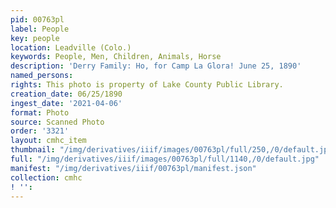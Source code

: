 ```yaml
---
pid: 00763pl
label: People
key: people
location: Leadville (Colo.)
keywords: People, Men, Children, Animals, Horse
description: 'Derry Family: Ho, for Camp La Glora! June 25, 1890'
named_persons: 
rights: This photo is property of Lake County Public Library.
creation_date: 06/25/1890
ingest_date: '2021-04-06'
format: Photo
source: Scanned Photo
order: '3321'
layout: cmhc_item
thumbnail: "/img/derivatives/iiif/images/00763pl/full/250,/0/default.jpg"
full: "/img/derivatives/iiif/images/00763pl/full/1140,/0/default.jpg"
manifest: "/img/derivatives/iiif/00763pl/manifest.json"
collection: cmhc
! '': 
---
```

